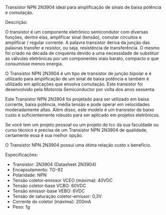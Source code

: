 Transistor NPN 2N3904 ideal para amplificação de sinais de baixa
potência e comutação.

Descrição:

O transistor é um componente eletrônico semicondutor com
diversas funções, dentre elas, amplificar sinal (tensão),
comutar circuitos e amplificar / regular corrente. A palavra
transistor deriva da junção das palavras transfer e resistor, ou
seja, resistência de transferência. O mesmo foi criado na década
de cinquenta devido a uma necessidade de substituir as válvulas
eletrônicas por um componentes mais barato, compacto e que
consumisse menos energia.

O Transistor NPN 2N3904 é um tipo de transistor de junção
bipolar e é utilizado para amplificação de um sinal de baixa
potência e também é utilizado em aplicações que envolva
comutação. Este transistor foi desenvolvido pela Motorola
Semiconductor por volta dos anos sessenta.

Este Transistor NPN 2N3904 foi projetado para ser utilizado em
baixa corrente, baixa potência, média tensão e pode operar em
velocidades moderadamente altas. Além disso, este modelo é um
transistor de baixo custo e suficientemente robusto para ser
aplicado em projetos eletrônicos.

Se você tem um projeto pessoal ou um projeto de tcc da sua
faculdade ou curso técnico e precisa de um Transistor NPN 2N3904
de qualidade, certamente essa é sua melhor opção.

O Transistor NPN 2N3904 possui uma ótima relação custo x
benefício.

Especificações:

- Transistor: 2N3904 (Datasheet 2N3904)
- Encapsulamento: TO-92
- Polaridade: NPN
- Tensão coletor-emissor VCEO (máxima): 40VDC
- Tensão coletor-base VCBO: 60VDC
- Tensão emissor-base VEBO: 6VDC
- Tensão de saturação coletor-emissor: 0,3V
- Corrente do coletor (máxima): 200mA
- Peso: 1g


